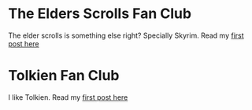 # The Elders Scrolls Fan Club

The elder scrolls is something else right? Specially Skyrim. Read my [first post here](/skyrim)

# Tolkien Fan Club

I like Tolkien. Read my [first post here](/lotr)